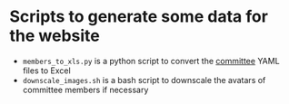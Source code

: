 # Scripts to generate some data for the website

- `members_to_xls.py` is a python script to convert the [committee](../_data/committee) YAML files to Excel
- `downscale_images.sh` is a bash script to downscale the avatars of committee members if necessary
